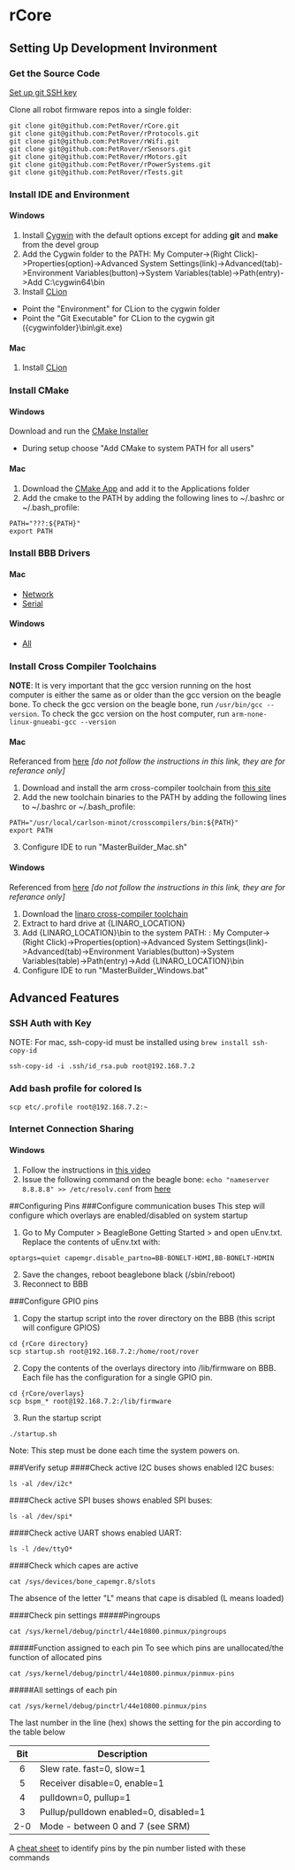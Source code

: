 # rCore


## Setting Up Development Invironment

### Get the Source Code
[Set up git SSH key](https://help.github.com/articles/generating-ssh-keys/)


Clone all robot firmware repos into a single folder:
```
git clone git@github.com:PetRover/rCore.git
git clone git@github.com:PetRover/rProtocols.git
git clone git@github.com:PetRover/rWifi.git
git clone git@github.com:PetRover/rSensors.git
git clone git@github.com:PetRover/rMotors.git
git clone git@github.com:PetRover/rPowerSystems.git
git clone git@github.com:PetRover/rTests.git
```

### Install IDE and Environment 

#### Windows
1. Install [Cygwin](https://cygwin.com/setup-x86_64.exe) with the default options except for adding **git** and **make** from the devel group 
2. Add the Cygwin folder to the PATH: My Computer->(Right Click)->Properties(option)->Advanced System Settings(link)->Advanced(tab)->Environment Variables(button)->System Variables(table)->Path(entry)->Add C:\cygwin64\bin
3. Install [CLion](http://download.jetbrains.com/cpp/clion-1.1.exe)
* Point the "Environment" for CLion to the cygwin folder 
* Point the "Git Executable" for CLion to the cygwin git ({cygwinfolder}\bin\git.exe) 

#### Mac
1. Install [CLion](http://download.jetbrains.com/cpp/CLion-1.1.dmg)

### Install CMake

#### Windows 
Download and run the [CMake Installer](http://www.cmake.org/files/v3.3/cmake-3.3.1-win32-x86.exe)
* During setup choose "Add CMake to system PATH for all users"

#### Mac
1. Download the [CMake App](http://www.cmake.org/files/v3.3/cmake-3.3.1-Darwin-x86_64.dmg) and add it to the Applications folder
2. Add the cmake to the PATH by adding the following lines to ~/.bashrc or ~/.bash_profile:
```shell
PATH="???:${PATH}"
export PATH
```

### Install BBB Drivers
#### Mac
* [Network](http://beagleboard.org/static/Drivers/MacOSX/RNDIS/HoRNDIS.pkg)
* [Serial](http://beagleboard.org/static/Drivers/MacOSX/FTDI/FTDI_Ser.dmg)

#### Windows
* [All](http://beagleboard.org/static/Drivers/Windows/BONE_D64.exe)

### Install Cross Compiler Toolchains 
**NOTE**: It is very important that the gcc version running on the host computer is either the same as or older than the gcc version on the beagle bone. To check the gcc version on the beagle bone, run ```/usr/bin/gcc --version```. To check the gcc version on the host computer, run ```arm-none-linux-gnueabi-gcc --version```

#### Mac
Referanced from [here](http://tblog.rool.at/?p=57) *[do not follow the instructions in this link, they are for referance only]*

1. Download and install the arm cross-compiler toolchain from [this site](http://www.carlson-minot.com/available-arm-gnu-linux-g-lite-builds-for-mac-os-x/mac-os-x-arm-gnu-linux-g-lite-201311-33-toolchain)
2. Add the new toolchain binaries to the PATH by adding the following lines to ~/.bashrc or ~/.bash_profile:
```shell
PATH="/usr/local/carlson-minot/crosscompilers/bin:${PATH}"
export PATH
```
3. Configure IDE to run "MasterBuilder_Mac.sh"

#### Windows 
Referenced from [here](http://jkuhlm.bplaced.net/hellobone/) *[do not follow the instructions in this link, they are for referance only]*

1. Download the [linaro cross-compiler toolchain](http://releases.linaro.org/13.09/components/toolchain/binaries/gcc-linaro-arm-linux-gnueabihf-4.8-2013.09_win32.zip)
2. Extract to hard drive at {LINARO_LOCATION}
3. Add {LINARO_LOCATION}\bin to the system PATH: : My Computer->(Right Click)->Properties(option)->Advanced System Settings(link)->Advanced(tab)->Environment Variables(button)->System Variables(table)->Path(entry)->Add {LINARO_LOCATION}\bin
4. Configure IDE to run "MasterBuilder_Windows.bat"

## Advanced Features
### SSH Auth with Key
 NOTE: For mac, ssh-copy-id must be installed using ```brew install ssh-copy-id```
```shell
ssh-copy-id -i .ssh/id_rsa.pub root@192.168.7.2
```

### Add bash profile for colored ls
```
scp etc/.profile root@192.168.7.2:~
```

### Internet Connection Sharing

#### Windows
1. Follow the instructions in [this video](https://www.youtube.com/watch?v=D-NEPiZDSx8)
2. Issue the following command on the beagle bone: ```echo "nameserver 8.8.8.8" >> /etc/resolv.conf``` from [here](http://robotic-controls.com/learn/beaglebone/beaglebone-internet-over-usb-only)


##Configuring Pins
###Configure communication buses
This step will configure which overlays are enabled/disabled on system startup
1. Go to My Computer > BeagleBone Getting Started > and open uEnv.txt. Replace the contents of uEnv.txt with: 
```
optargs=quiet capemgr.disable_partno=BB-BONELT-HDMI,BB-BONELT-HDMIN
```
2. Save the changes, reboot beaglebone black (/sbin/reboot)
3. Reconnect to BBB

###Configure GPIO pins
1. Copy the startup script into the rover directory on the BBB (this script will configure GPIOS)
```shell
cd {rCore directory}
scp startup.sh root@192.168.7.2:/home/root/rover
```

2. Copy the contents of the overlays directory into /lib/firmware on BBB. Each file has the configuration for a single GPIO pin.
```shell
cd {rCore/overlays}
scp bspm_* root@192.168.7.2:/lib/firmware
```

3. Run the startup script
```shell
./startup.sh
```
Note: This step must be done each time the system powers on.

###Verify setup
####Check active I2C buses
shows enabled I2C buses:
```shell
ls -al /dev/i2c*
```
####Check active SPI buses
shows enabled SPI buses:
```shell
ls -al /dev/spi*
```

####Check active UART
shows enabled UART:
```shell
ls -l /dev/ttyO*
```

####Check which capes are active
```shell
cat /sys/devices/bone_capemgr.8/slots
```
The absence of the letter "L" means that cape is disabled (L means loaded)

####Check pin settings
#####Pingroups
```shell
cat /sys/kernel/debug/pinctrl/44e10800.pinmux/pingroups
```

#####Function assigned to each pin
To see which pins are unallocated/the function of allocated pins
```shell
cat /sys/kernel/debug/pinctrl/44e10800.pinmux/pinmux-pins
```

#####All settings of each pin
```shell
cat /sys/kernel/debug/pinctrl/44e10800.pinmux/pins
```

The last number in the line (hex) shows the setting for the pin according to the table below

| Bit | Description                           |
|:-----:| --------------------------------------- |
| 6   | Slew rate. fast=0, slow=1             |
| 5   | Receiver disable=0, enable=1          |
| 4   | pulldown=0, pullup=1                  |
| 3   | Pullup/pulldown enabled=0, disabled=1 |
| 2-0 | Mode - between 0 and 7 (see SRM)      |

A [cheat sheet](http://www.valvers.com/wp-content/uploads/2013/10/bbb_gpio_cheat.pdf) to identify pins by the pin number listed with these commands
